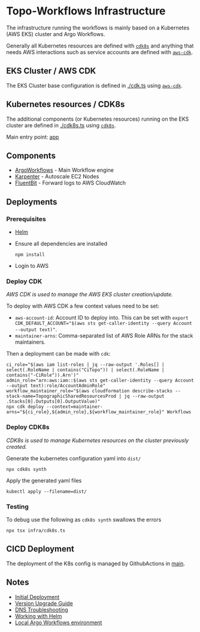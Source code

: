 # Topo-Workflows Infrastructure

The infrastructure running the workflows is mainly based on a Kubernetes (AWS EKS) cluster and Argo Workflows.

Generally all Kubernetes resources are defined with [`cdk8s`](https://cdk8s.io/) and anything that needs AWS interactions such as service accounts are defined with [`aws-cdk`](https://aws.amazon.com/cdk/).

## EKS Cluster / AWS CDK

The EKS Cluster base configuration is defined in [./cdk.ts](./cdk.ts) using [`aws-cdk`](https://aws.amazon.com/cdk/).

## Kubernetes resources / CDK8s

The additional components (or Kubernetes resources) running on the EKS cluster are defined in [./cdk8s.ts](./cdk8s.ts) using [`cdk8s`](https://cdk8s.io/).

Main entry point: [app](./cdk8s.ts)

## Components

- [ArgoWorkflows](../docs/infrastructure/components/argo.workflows.md) - Main Workflow engine
- [Karpenter](../docs/infrastructure/components/karpenter.md) - Autoscale EC2 Nodes
- [FluentBit](../docs/infrastructure/components/fluentbit.md) - Forward logs to AWS CloudWatch

## Deployments

### Prerequisites

- [Helm](https://helm.sh/docs/intro/install/)
- Ensure all dependencies are installed

  ```shell
  npm install
  ```

- Login to AWS

### Deploy CDK

_AWS CDK is used to manage the AWS EKS cluster creation/update._

To deploy with AWS CDK a few context values need to be set:

- `aws-account-id`: Account ID to deploy into. This can be set with `export CDK_DEFAULT_ACCOUNT="$(aws sts get-caller-identity --query Account --output text)"`.
- `maintainer-arns`: Comma-separated list of AWS Role ARNs for the stack maintainers.

Then a deployment can be made with `cdk`:

```shell
ci_role="$(aws iam list-roles | jq --raw-output '.Roles[] | select(.RoleName | contains("CiTopo")) | select(.RoleName | contains("-CiRole")).Arn')"
admin_role="arn:aws:iam::$(aws sts get-caller-identity --query Account --output text):role/AccountAdminRole"
workflow_maintainer_role="$(aws cloudformation describe-stacks --stack-name=TopographicSharedResourcesProd | jq --raw-output .Stacks[0].Outputs[0].OutputValue)"
npx cdk deploy --context=maintainer-arns="${ci_role},${admin_role},${workflow_maintainer_role}" Workflows
```

### Deploy CDK8s

_CDK8s is used to manage Kubernetes resources on the cluster previously created._

Generate the kubernetes configuration yaml into `dist/`

```shell
npx cdk8s synth
```

Apply the generated yaml files

```shell
kubectl apply --filename=dist/
```

### Testing

To debug use the following as `cdk8s synth` swallows the errors

```shell
npx tsx infra/cdk8s.ts
```

## CICD Deployment

The deployment of the K8s config is managed by GithubActions in [main](../.github/workflows/main.yml).

## Notes

- [Initial Deployment](../docs/infrastructure/initial.deployment.md)
- [Version Upgrade Guide](../docs/infrastructure/kubernetes.version.md)
- [DNS Troubleshooting](../docs/dns.configuration.md)
- [Working with Helm](../docs/infrastructure/helm.md)
- [Local Argo Workflows environment](../docs/local.environment.md)
